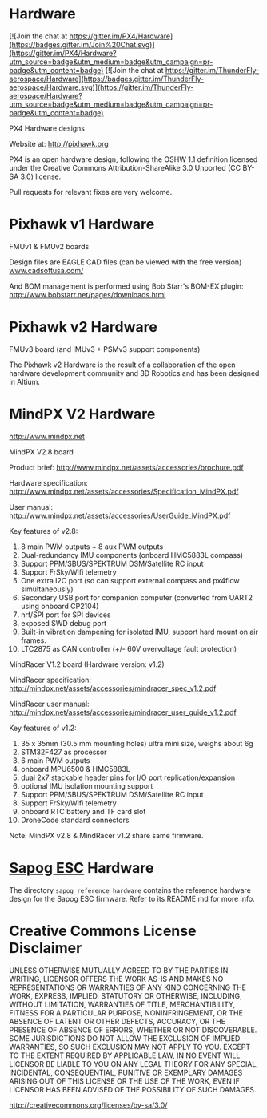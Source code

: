 Hardware
========

[![Join the chat at https://gitter.im/PX4/Hardware](https://badges.gitter.im/Join%20Chat.svg)](https://gitter.im/PX4/Hardware?utm_source=badge&utm_medium=badge&utm_campaign=pr-badge&utm_content=badge) [![Join the chat at https://gitter.im/ThunderFly-aerospace/Hardware](https://badges.gitter.im/ThunderFly-aerospace/Hardware.svg)](https://gitter.im/ThunderFly-aerospace/Hardware?utm_source=badge&utm_medium=badge&utm_campaign=pr-badge&utm_content=badge)

PX4 Hardware designs

Website at: http://pixhawk.org

PX4 is an open hardware design, following the OSHW 1.1 definition licensed under the Creative Commons Attribution-ShareAlike 3.0 Unported (CC BY-SA 3.0) license.

Pull requests for relevant fixes are very welcome.

Pixhawk v1 Hardware
===================

FMUv1 & FMUv2 boards

Design files are EAGLE CAD files (can be viewed with the free version)
www.cadsoftusa.com/

And BOM management is performed using Bob Starr's BOM-EX plugin:
http://www.bobstarr.net/pages/downloads.html

Pixhawk v2 Hardware
===================

FMUv3 board (and IMUv3 + PSMv3 support components)

The Pixhawk v2 Hardware is the result of a collaboration of the open hardware development community and 3D Robotics and has been designed in Altium.

MindPX V2 Hardware
===================
http://www.mindpx.net

MindPX V2.8 board

Product brief:
http://www.mindpx.net/assets/accessories/brochure.pdf

Hardware specification:
http://www.mindpx.net/assets/accessories/Specification_MindPX.pdf

User manual:
http://www.mindpx.net/assets/accessories/UserGuide_MindPX.pdf

Key features of v2.8:

1. 8 main PWM outputs + 8 aux PWM outputs
2. Dual-redundancy IMU components (onboard HMC5883L compass)
3. Support PPM/SBUS/SPEKTRUM DSM/Satellite RC input
4. Support FrSky/Wifi telemetry
5. One extra I2C port (so can support external compass and px4flow simultaneously)
6. Secondary USB port  for companion computer (converted from UART2 using onboard CP2104)
7. nrf/SPI port for SPI devices
8. exposed SWD debug port
9. Built-in vibration dampening for isolated IMU, support hard mount on air frames.
10. LTC2875 as CAN controller (+/- 60V overvoltage fault protection)

MindRacer V1.2 board (Hardware version: v1.2)

MindRacer specification:
http://mindpx.net/assets/accessories/mindracer_spec_v1.2.pdf

MindRacer user manual:
http://mindpx.net/assets/accessories/mindracer_user_guide_v1.2.pdf

Key features of v1.2:

1. 35 x 35mm (30.5 mm mounting holes) ultra mini size, weighs about 6g
2. STM32F427 as processor
3. 6 main PWM outputs
4. onboard MPU6500 & HMC5883L
5. dual 2x7 stackable header pins for I/O port replication/expansion
6. optional IMU isolation mounting support
7. Support PPM/SBUS/SPEKTRUM DSM/Satellite RC input
8. Support FrSky/Wifi telemetry
9.  onboard RTC battery and TF card slot
10. DroneCode standard connectors

Note: MindPX v2.8 & MindRacer v1.2 share same firmware.

[Sapog ESC](https://github.com/PX4/sapog) Hardware
==================================================

The directory `sapog_reference_hardware` contains the reference hardware design for the
Sapog ESC firmware. Refer to its README.md for more info.

Creative Commons License Disclaimer
===================================

UNLESS OTHERWISE MUTUALLY AGREED TO BY THE PARTIES IN WRITING, LICENSOR OFFERS THE WORK AS-IS AND MAKES NO REPRESENTATIONS OR WARRANTIES OF ANY KIND CONCERNING THE WORK, EXPRESS, IMPLIED, STATUTORY OR OTHERWISE, INCLUDING, WITHOUT LIMITATION, WARRANTIES OF TITLE, MERCHANTIBILITY, FITNESS FOR A PARTICULAR PURPOSE, NONINFRINGEMENT, OR THE ABSENCE OF LATENT OR OTHER DEFECTS, ACCURACY, OR THE PRESENCE OF ABSENCE OF ERRORS, WHETHER OR NOT DISCOVERABLE. SOME JURISDICTIONS DO NOT ALLOW THE EXCLUSION OF IMPLIED WARRANTIES, SO SUCH EXCLUSION MAY NOT APPLY TO YOU.
EXCEPT TO THE EXTENT REQUIRED BY APPLICABLE LAW, IN NO EVENT WILL LICENSOR BE LIABLE TO YOU ON ANY LEGAL THEORY FOR ANY SPECIAL, INCIDENTAL, CONSEQUENTIAL, PUNITIVE OR EXEMPLARY DAMAGES ARISING OUT OF THIS LICENSE OR THE USE OF THE WORK, EVEN IF LICENSOR HAS BEEN ADVISED OF THE POSSIBILITY OF SUCH DAMAGES.

http://creativecommons.org/licenses/by-sa/3.0/

